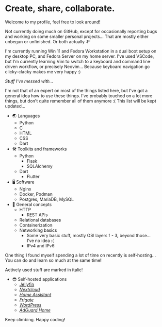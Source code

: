 # Create, share, collaborate.

Welcome to my profile, feel free to look around!

Not currently doing much on GitHub, except for occasionally reporting bugs and
working on some smaller personal projects... That are mostly either unbegun or
unfinished. Or both actually :P

I'm currently running Win 11 and Fedora Workstation in a dual boot setup on my
desktop PC, and Fedora Server on my home server. I've used VSCode, but I'm
currently learning Vim to switch to a keyboard and command line driven
workflow, or precisely Neovim... Because keyboard navigation go clicky-clacky
makes me very happy :)

*Stuff I've messed with...*

I'm not that of an expert on most of the things listed here, but I've got a
general idea how to use these things. I've probably touched on a lot more
things, but don't quite remember all of them anymore :( This list will be kept
updated...

- 🌏 Languages 
    - Python
    - C 
    - HTML 
    - CSS 
    - Dart
- 🛠️ Toolkits and frameworks
    - Python
        - Flask
        - SQLAlchemy
    - Dart
        - Flutter
- 🖥️ Software
    - Nginx
    - Docker, Podman
    - Postgres, MariaDB, MySQL
- 📖 General concepts
    - HTTP
        - REST APIs
    - Relational databases
    - Containerization
    - Networking basics
        - Some very basic stuff, mostly OSI layers 1 - 3, beyond those... I've
          no idea :(
        - IPv4 and IPv6

One thing I found myself spending a lot of time on recently is self-hosting...
You can do and learn so much at the same time!

Actively used stuff are marked in italic!

- 😎 Self-hosted applications
    - [Jellyfin](https://jellyfin.org/)
    - [*Nextcloud*](https://nextcloud.com/)
    - [*Home Assistant*](https://www.home-assistant.io/)
    - [*Frigate*](https://frigate.video/)
    - [*WordPress*](https://wordpress.org/)
    - [*AdGuard Home*](https://adguard.com/en/adguard-home/overview.html)

Keep climbing. Happy coding!

